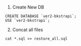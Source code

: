 1. Create New DB
```
CREATE DATABASE `ver2-bkstrapi`;
USE `ver2-bkstrapi`;
```
2. Concat all files
```
cat *.sql >> restore_all.sql
```